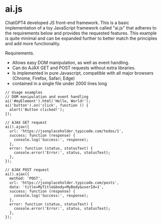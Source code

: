 # ai.js
ChatGPT4 developed JS front-end framework.
This is a basic implementation of a toy JavaScript framework called "ai.js" that adheres to the requirements below and provides the requested features. This example is quite minimal and can be expanded further to better match the principles and add more functionality.

Requirements.
- Allows easy DOM manipulation, as well as event handling.
- Can do AJAX GET and POST requests  without extra libraries.
- Is implemented in pure Javascript, compatible with all major browsers (Chrome, Firefox, Safari, Edge)
- contained in a single file under 2000 lines long

```
// Usage examples
// DOM manipulation and event handling
ai('#myElement').html('Hello, World!');
ai('button').on('click', function () {
  alert('Button clicked!');
});

// AJAX GET request
ai().ajax({
  url: 'https://jsonplaceholder.typicode.com/todos/1',
  success: function (response) {
    console.log('Success:', response);
  },
  error: function (status, statusText) {
    console.error('Error:', status, statusText);
  },
});

// AJAX POST request
ai().ajax({
  method: 'POST',
  url: 'https://jsonplaceholder.typicode.com/posts',
  data: 'title=MyTitle&body=MyBody&userId=1',
  success: function (response) {
    console.log('Success:', response);
  },
  error: function (status, statusText) {
    console.error('Error:', status, statusText);
  },
});
```
